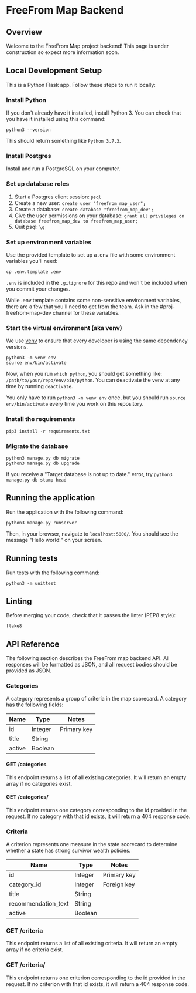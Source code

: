 # FreeFrom Map Backend

## Overview

Welcome to the FreeFrom Map project backend! This page is under construction so expect more information soon.

## Local Development Setup

This is a Python Flask app. Follow these steps to run it locally:

### Install Python

If you don't already have it installed, install Python 3. You can check that you have it installed using this command:

```
python3 --version
```

This should return something like `Python 3.7.3`.

### Install Postgres

Install and run a PostgreSQL on your computer.

### Set up database roles

1. Start a Postgres client session: `psql`
2. Create a new user: `create user "freefrom_map_user";`
3. Create a database: `create database "freefrom_map_dev";`
4. Give the user permissions on your database: `grant all privileges on database freefrom_map_dev to freefrom_map_user;`
5. Quit psql: `\q`

### Set up environment variables

Use the provided template to set up a .env file with some environment variables you'll need:

```
cp .env.template .env
```

`.env` is included in the `.gitignore` for this repo and won't be included when you commit your changes.

While .env.template contains some non-sensitive environment variables, there are a few that you'll
need to get from the team. Ask in the #proj-freefrom-map-dev channel for these variables.

### Start the virtual environment (aka venv)

We use [venv](https://docs.python.org/3/library/venv.html) to ensure that every developer is using the same dependency versions.

```
python3 -m venv env
source env/bin/activate
```

Now, when you run `which python`, you should get something like: `/path/to/your/repo/env/bin/python`. You can deactivate the venv at any time by running `deactivate`.

You only have to run `python3 -m venv env` once, but you should run `source env/bin/activate` every time you work on this repository.

### Install the requirements

```
pip3 install -r requirements.txt
```

### Migrate the database

```
python3 manage.py db migrate
python3 manage.py db upgrade
```

If you receive a "Target database is not up to date." error, try `python3 manage.py db stamp head`

## Running the application

Run the application with the following command:

```
python3 manage.py runserver
```

Then, in your browser, navigate to `localhost:5000/`. You should see the message "Hello world!" on your screen.

## Running tests

Run tests with the following command:

```
python3 -m unittest
```

## Linting

Before merging your code, check that it passes the linter (PEP8 style):

```
flake8
```

## API Reference
The following section describes the FreeFrom map backend API. All responses will be formatted as JSON, and all
request bodies should be provided as JSON.

### Categories
A category represents a group of criteria in the map scorecard. A category has the following fields:

|  Name  |   Type  |    Notes    |
|--------|---------|-------------|
| id     | Integer | Primary key |
| title  | String  |             |
| active | Boolean |             |

#### GET /categories

This endpoint returns a list of all existing categories. It will return an empty array if no categories exist.

#### GET /categories/<id>

This endpoint returns one category corresponding to the id provided in the request. If no category with that
id exists, it will return a 404 response code.

### Criteria

A criterion represents one measure in the state scorecard to determine whether a state has strong survivor wealth policies.

|         Name        |   Type   |    Notes    |
|---------------------|----------|-------------|
| id                  | Integer  | Primary key |
| category_id         | Integer  | Foreign key |
| title               | String   |             |
| recommendation_text | String   |             |
| active              | Boolean  |             |

### GET /criteria

This endpoint returns a list of all existing criteria. It will return an empty array if no criteria exist.

### GET /criteria/<id>

This endpoint returns one criterion corresponding to the id provided in the request. If no criterion with that
id exists, it will return a 404 response code.
